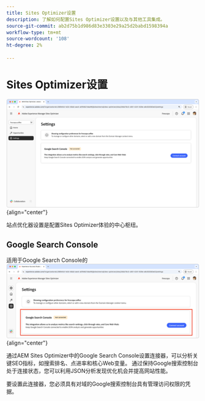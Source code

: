 ```yaml
---
title: Sites Optimizer设置
description: 了解如何配置Sites Optimizer设置以及与其他工具集成。
source-git-commit: ab2d75b1d986d83e3303e29a25d2babd1598394a
workflow-type: tm+mt
source-wordcount: '108'
ht-degree: 2%

---
```



# Sites Optimizer设置

![Sites Optimizer设置](./assets/settings/hero.png){align="center"}

站点优化器设置是配置Sites Optimizer体验的中心枢纽。

## Google Search Console

适用于Google Search Console的![Site Optimizer设置](./assets/settings/google-search-console.png){align="center"}

通过AEM Sites Optimizer中的Google Search Console设置连接器，可以分析关键SEO指标，如搜索排名、点进率和核心Web变量。 通过保持Google搜索控制台处于连接状态，您可以利用JSON分析发现优化机会并提高网站性能。

要设置此连接器，您必须具有对域的Google搜索控制台具有管理访问权限的凭据。
